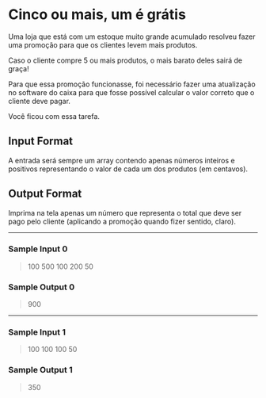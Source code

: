 # Cinco ou mais, um é grátis

Uma loja que está com um estoque muito grande acumulado resolveu fazer uma promoção para que os clientes levem mais produtos.

Caso o cliente compre 5 ou mais produtos, o mais barato deles sairá de graça!

Para que essa promoção funcionasse, foi necessário fazer uma atualização no software do caixa para que fosse possível calcular o valor correto que o cliente deve pagar.

Você ficou com essa tarefa.

## Input Format

A entrada será sempre um array contendo apenas números inteiros e positivos representando o valor de cada um dos produtos (em centavos).

## Output Format

Imprima na tela apenas um número que representa o total que deve ser pago pelo cliente (aplicando a promoção quando fizer sentido, claro).

---
### Sample Input 0
>100 500 100 200 50

### Sample Output 0
>900
---
### Sample Input 1
>100 100 100 50


### Sample Output 1
>350